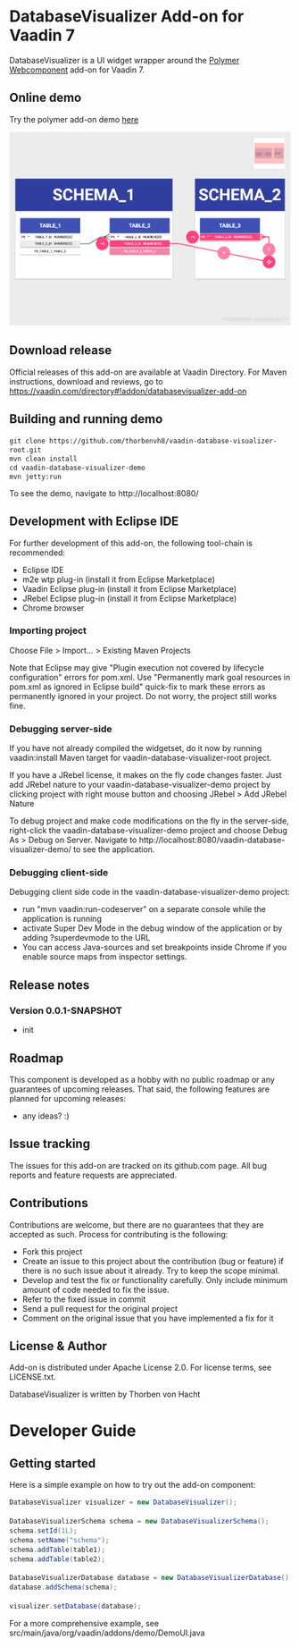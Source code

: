 # DatabaseVisualizer Add-on for Vaadin 7

DatabaseVisualizer is a UI widget wrapper around the [Polymer Webcomponent](https://github.com/thorbenvh8/polymer-database-visualizer) add-on for Vaadin 7.

## Online demo

Try the polymer add-on demo [here](https://thorbenvh8.github.io/polymer-database-visualizer/demo/)

![screenshot](screenshots/screenshot1.png)

## Download release

Official releases of this add-on are available at Vaadin Directory. For Maven instructions, download and reviews, go to https://vaadin.com/directory#!addon/databasevisualizer-add-on

## Building and running demo

    git clone https://github.com/thorbenvh8/vaadin-database-visualizer-root.git
    mvn clean install
    cd vaadin-database-visualizer-demo
    mvn jetty:run

To see the demo, navigate to http://localhost:8080/

## Development with Eclipse IDE

For further development of this add-on, the following tool-chain is recommended:
- Eclipse IDE
- m2e wtp plug-in (install it from Eclipse Marketplace)
- Vaadin Eclipse plug-in (install it from Eclipse Marketplace)
- JRebel Eclipse plug-in (install it from Eclipse Marketplace)
- Chrome browser

### Importing project

Choose File > Import... > Existing Maven Projects

Note that Eclipse may give "Plugin execution not covered by lifecycle configuration" errors for pom.xml. Use "Permanently mark goal resources in pom.xml as ignored in Eclipse build" quick-fix to mark these errors as permanently ignored in your project. Do not worry, the project still works fine. 

### Debugging server-side

If you have not already compiled the widgetset, do it now by running vaadin:install Maven target for vaadin-database-visualizer-root project.

If you have a JRebel license, it makes on the fly code changes faster. Just add JRebel nature to your vaadin-database-visualizer-demo project by clicking project with right mouse button and choosing JRebel > Add JRebel Nature

To debug project and make code modifications on the fly in the server-side, right-click the vaadin-database-visualizer-demo project and choose Debug As > Debug on Server. Navigate to http://localhost:8080/vaadin-database-visualizer-demo/ to see the application.

### Debugging client-side

Debugging client side code in the vaadin-database-visualizer-demo project:
  - run "mvn vaadin:run-codeserver" on a separate console while the application is running
  - activate Super Dev Mode in the debug window of the application or by adding ?superdevmode to the URL
  - You can access Java-sources and set breakpoints inside Chrome if you enable source maps from inspector settings.
 
## Release notes

### Version 0.0.1-SNAPSHOT
- init

## Roadmap

This component is developed as a hobby with no public roadmap or any guarantees of upcoming releases. That said, the following features are planned for upcoming releases:
- any ideas? :)

## Issue tracking

The issues for this add-on are tracked on its github.com page. All bug reports and feature requests are appreciated. 

## Contributions

Contributions are welcome, but there are no guarantees that they are accepted as such. Process for contributing is the following:
- Fork this project
- Create an issue to this project about the contribution (bug or feature) if there is no such issue about it already. Try to keep the scope minimal.
- Develop and test the fix or functionality carefully. Only include minimum amount of code needed to fix the issue.
- Refer to the fixed issue in commit
- Send a pull request for the original project
- Comment on the original issue that you have implemented a fix for it

## License & Author

Add-on is distributed under Apache License 2.0. For license terms, see LICENSE.txt.

DatabaseVisualizer is written by Thorben von Hacht

# Developer Guide

## Getting started

Here is a simple example on how to try out the add-on component:

```java
DatabaseVisualizer visualizer = new DatabaseVisualizer();

DatabaseVisualizerSchema schema = new DatabaseVisualizerSchema();
schema.setId(1L);
schema.setName("schema");
schema.addTable(table1);
schema.addTable(table2);
        
DatabaseVisualizerDatabase database = new DatabaseVisualizerDatabase();
database.addSchema(schema);
        
visualizer.setDatabase(database);
```

For a more comprehensive example, see src/main/java/org/vaadin/addons/demo/DemoUI.java
